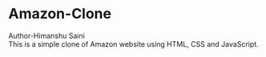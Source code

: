 # Amazon-Clone
Author-Himanshu Saini
<br>
This is a simple clone of Amazon website using HTML, CSS and JavaScript.
